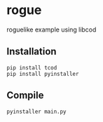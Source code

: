 # rogue

roguelike example using libcod

## Installation

```
pip install tcod
pip install pyinstaller
```

## Compile

```
pyinstaller main.py
```
